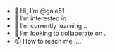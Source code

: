 - 👋 Hi, I’m @gale51 
- 👀 I’m interested in 
- 🌱 I’m currently learning ..
- 💞️ I’m looking to collaborate on ..
- 📫 How to reach me ....

<!---
gale51/gale51 is a ✨ special ✨ repository because its `README.md` (this file) appears on your GitHub profile.
You can click the Preview link to take a look at your changes.
--->
